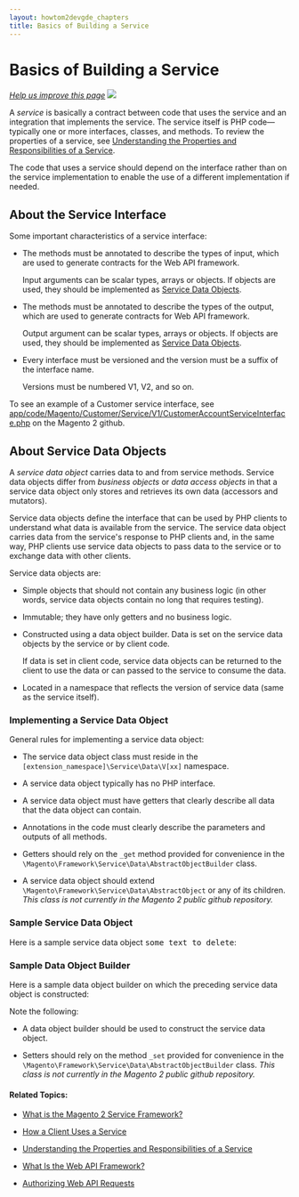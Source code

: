 ```yaml
---
layout: howtom2devgde_chapters
title: Basics of Building a Service
---
```


# Basics of Building a Service

<p><a href="https://github.com/magento/devdocs/blob/master/guides/m2devgde/v1.0.0.0/svc-framework/build-svc.md" target="_blank"><em>Help us improve this page</em></a>&nbsp;<img src="{{ site.baseurl }}/common/images/newWindow.gif"/></p>

A _service_ is basically a contract between code that uses the service and an integration that implements the service. The service itself is PHP code&mdash;typically one or more interfaces, classes, and methods. To review the properties of a service, see <a href="{{ site.baseurl }}/guides/m2devgde/v1.0.0.0/svcs-framework/svc-props.html">Understanding the Properties and Responsibilities of a Service</a>.

The code that uses a service should depend on the interface rather than on the service implementation to enable the use of a different implementation if needed.

## About the Service Interface

Some important characteristics of a service interface:

*	The methods must be annotated to describe the types of input, which are used to generate contracts for the Web API framework. 
	
	Input arguments can be scalar types, arrays or objects. If objects are used, they should be implemented as [Service Data Objects](#about-service-data-objects).

*	The methods must be annotated to describe the types of the output, which are used to generate contracts for Web API framework. 

	Output argument can be scalar types, arrays or objects. If objects are used, they should be implemented as [Service Data Objects](#about-service-data-objects).

*	Every interface must be versioned and the version must be a suffix of the interface name.

	Versions must be numbered V1, V2, and so on.
	
To see an example of a Customer service interface, see <a href="https://github.com/magento/magento2/blob/master/app/code/Magento/Customer/Service/V1/CustomerAccountServiceInterface.php" target="_blank">app/code/Magento/Customer/Service/V1/CustomerAccountServiceInterface.php</a> on the Magento 2 github.

## About Service Data Objects

A _service data object_ carries data to and from service methods. Service data objects differ from _business objects_ or _data access objects_ in that a service data object only stores and retrieves its own data (accessors and mutators). 

Service data objects define the interface that can be used by PHP clients to understand what data is available from the service. The service data object carries data from the service's response to PHP clients and, in the same way, PHP clients use service data objects to pass data to the service or to exchange data with other clients.

Service data objects are:

*	Simple objects that should not contain any business logic (in other words, service data objects contain no long that requires testing). 

*	Immutable; they have only getters and no business logic. 

*	Constructed using a data object builder. Data is set on the service data objects by the service or by client code.

	If data is set in client code, service data objects can be returned to the client to use the data or can passed to the service to consume the data. 
	
*	Located in a namespace that reflects the version of service data (same as the service itself).

### Implementing a Service Data Object

General rules for implementing a service data object:

*	The service data object class must reside in the `[extension_namespace]\Service\Data\V[xx]` namespace.

*	A service data object typically has no PHP interface.

*	A service data object must have getters that clearly describe all data that the data object can contain.

*	Annotations in the code must clearly describe the parameters and outputs of all methods.

*	Getters should rely on the `_get` method provided for convenience in the `\Magento\Framework\Service\Data\AbstractObjectBuilder` class.

*	A service data object should extend `\Magento\Framework\Service\Data\AbstractObject` or any of its children. _This class is not currently in the Magento 2 public github repository._

### Sample Service Data Object

Here is a sample service data object <tt>some text to delete</tt>:

<script src="https://gist.github.com/xcomSteveJohnson/6193ba94d58b7ee3b7c7.js"></script>

### Sample Data Object Builder

Here is a sample data object builder on which the preceding service data object is constructed:

<script src="https://gist.github.com/xcomSteveJohnson/f7ccaf017ea745b895ec.js"></script>

Note the following:

*	A data object builder should be used to construct the service data object.

*	Setters should rely on the method `_set` provided for convenience in the `\Magento\Framework\Service\Data\AbstractObjectBuilder` class. _This class is not currently in the Magento 2 public github repository._

#### Related Topics:

*	<a href="{{ site.baseurl }}/guides/m2devgde/v1.0.0.0/svcs-framework/what-is-svc.html">What is the Magento 2 Service Framework?</a>

*	<a href="{{ site.baseurl }}/guides/m2devgde/v1.0.0.0/svcs-framework/svc-how-to-use.html">How a Client Uses a Service</a>

*	<a href="{{ site.baseurl }}/guides/m2devgde/v1.0.0.0/svcs-framework/svcs-props.html">Understanding the Properties and Responsibilities of a Service</a>

*	<a href="{{ site.baseurl }}/guides/m2devgde/v1.0.0.0/webapi/what-is-webapi.html">What Is the Web API Framework?</a>

*	<a href="{{ site.baseurl }}/guides/m2devgde/v1.0.0.0/webapi/webapi-basic-auth.html">Authorizing Web API Requests</a>